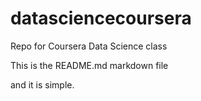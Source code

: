 datasciencecoursera
===================

Repo for Coursera Data Science class

This is the README.md markdown file

and it is simple.